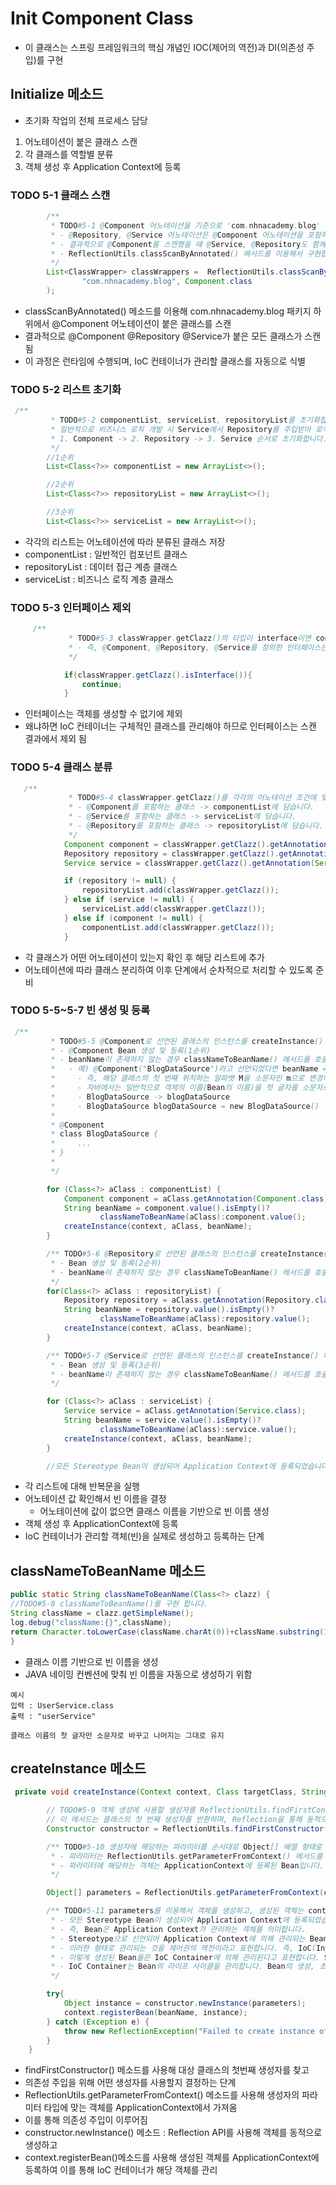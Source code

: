 # Init Component Class

- 이 클래스는 스프링 프레임워크의 핵심 개념인 IOC(제어의 역전)과 DI(의존성 주입)를 구현

## Initialize 메소드
- 초기화 작업의 전체 프로세스 담당
1. 어노테이션이 붙은 클래스 스캔
2. 각 클래스를 역할별 분류
3. 객체 생성 후 Application Context에 등록

### TODO 5-1 클래스 스캔
```java
        /**
         * TODO#5-1 @Component 어노테이션을 기준으로 'com.nhnacademy.blog' 패키지 하위에 있는 클래스를 스캔합니다.
         * - @Repository, @Service 어노테이션은 @Component 어노테이션을 포함하고 있기 때문에,
         * - 결과적으로 @Component를 스캔했을 때 @Service, @Repository도 함께 스캔됩니다.
         * - ReflectionUtils.classScanByAnnotated() 메서드를 이용해서 구현합니다.
         */
        List<ClassWrapper> classWrappers =  ReflectionUtils.classScanByAnnotated(
                "com.nhnacademy.blog", Component.class
        );
```
- classScanByAnnotated() 메소드를 이용해 com.nhnacademy.blog 패키지 하위에서 @Component 어노테이션이 붙은 클래스를 스캔
- 결과적으로 @Component @Repository @Service가 붙은 모든 클래스가 스캔됨
- 이 과정은 런타임에 수행되며, IoC 컨테이너가 관리할 클래스를 자동으로 식별


### TODO 5-2 리스트 초기화 
```java
 /**
         * TODO#5-2 componentList, serviceList, repositoryList를 초기화합니다.
         * 일반적으로 비즈니스 로직 개발 시 Service에서 Repository를 주입받아 로직을 구현하므로
         * 1. Component -> 2. Repository -> 3. Service 순서로 초기화합니다.
         */
        //1순위
        List<Class<?>> componentList = new ArrayList<>();

        //2순위
        List<Class<?>> repositoryList = new ArrayList<>();

        //3순위
        List<Class<?>> serviceList = new ArrayList<>();
```
- 각각의 리스트는 어노테이션에 따라 분류된 클래스 저장
- componentList : 일반적인 컴포넌트 클래스
- repositoryList : 데이터 접근 계층 클래스
- serviceList : 비즈니스 로직 계층 클래스

### TODO 5-3 인터페이스 제외
```java
     /**
             * TODO#5-3 classWrapper.getClazz()의 타입이 interface이면 continue;를 호출합니다.
             * - 즉, @Component, @Repository, @Service를 정의한 인터페이스는 제외하려고 합니다.
             */

            if(classWrapper.getClazz().isInterface()){
                continue;
            }
```
- 인터페이스는 객체를 생성할 수 없기에 제외
- 왜냐하면 IoC 컨테이너는 구체적인 클래스를 관리해야 하므로 인터페이스는 스캔 결과에서 제외 됨

### TODO 5-4 클래스 분류
```java
   /**
             * TODO#5-4 classWrapper.getClazz()를 각각의 어노테이션 조건에 맞게 분리합니다.
             * - @Component를 포함하는 클래스 -> componentList에 담습니다.
             * - @Service를 포함하는 클래스 -> serviceList에 담습니다.
             * - @Repository를 포함하는 클래스 -> repositoryList에 담습니다.
             */
            Component component = classWrapper.getClazz().getAnnotation(Component.class);
            Repository repository = classWrapper.getClazz().getAnnotation(Repository.class);
            Service service = classWrapper.getClazz().getAnnotation(Service.class);

            if (repository != null) {
                repositoryList.add(classWrapper.getClazz());
            } else if (service != null) {
                serviceList.add(classWrapper.getClazz());
            } else if (component != null) {
                componentList.add(classWrapper.getClazz());
            }
```
- 각 클래스가 어떤 어노테이션이 있는지 확인 후 해당 리스트에 추가
- 어노테이션에 따라 클래스 분리하여 이후 단계에서 순차적으로 처리할 수 있도록 준비

### TODO 5-5~5-7 빈 생성 및 등록
```java
 /**
         * TODO#5-5 @Component로 선언된 클래스의 인스턴스를 createInstance() 메서드를 이용해서 생성합니다.
         * - @Component Bean 생성 및 등록(1순위)
         * - beanName이 존재하지 않는 경우 classNameToBeanName() 메서드를 호출해서 이름을 설정합니다.
         *   - 예) @Component("BlogDataSource")라고 선언되었다면 beanName = "blogDataSource"입니다.
         *     - 즉, 해당 클래스의 첫 번째 위치하는 알파벳 M을 소문자인 m으로 변경하여 bean의 이름으로 사용합니다.
         *     - 자바에서는 일반적으로 객체의 이름(Bean의 이름)을 첫 글자를 소문자로 변경하여 짓습니다.
         *     - BlogDataSource -> blogDataSource
         *     - BlogDataSource blogDataSource = new BlogDataSource()
         *
         * @Component
         * class BlogDataSource {
         *     ...
         * }
         *
         */

        for (Class<?> aClass : componentList) {
            Component component = aClass.getAnnotation(Component.class);
            String beanName = component.value().isEmpty()?
                    classNameToBeanName(aClass):component.value();
            createInstance(context, aClass, beanName);
        }

        /** TODO#5-6 @Repository로 선언된 클래스의 인스턴스를 createInstance() 메서드를 이용해서 생성합니다.
         * - Bean 생성 및 등록(2순위)
         * - beanName이 존재하지 않는 경우 classNameToBeanName() 메서드를 호출해서 이름을 설정합니다.
         */
        for(Class<?> aClass : repositoryList) {
            Repository repository = aClass.getAnnotation(Repository.class);
            String beanName = repository.value().isEmpty()?
                    classNameToBeanName(aClass):repository.value();
            createInstance(context, aClass, beanName);
        }

        /** TODO#5-7 @Service로 선언된 클래스의 인스턴스를 createInstance() 메서드를 이용해서 생성합니다.
         * - Bean 생성 및 등록(3순위)
         * - beanName이 존재하지 않는 경우 classNameToBeanName() 메서드를 호출해서 이름을 설정합니다.
         */

        for (Class<?> aClass : serviceList) {
            Service service = aClass.getAnnotation(Service.class);
            String beanName = service.value().isEmpty()?
                    classNameToBeanName(aClass):service.value();
            createInstance(context, aClass, beanName);
        }

        //모든 Stereotype Bean이 생성되어 Application Context에 등록되었습니다.
```
- 각 리스트에 대해 반복문을 실행
- 어노테이션 값 확인해서 빈 이름을 결정
  - 어노테이션에 값이 없으면 클래스 이름을 기반으로 빈 이름 생성
- 객체 생성 후 ApplicationContext에 등록
- IoC 컨테이너가 관리할 객체(빈)을 실제로 생성하고 등록하는 단계

## classNameToBeanName 메소드
```java
public static String classNameToBeanName(Class<?> clazz) {
//TODO#5-8 classNameToBeanName()를 구현 합니다.
String className = clazz.getSimpleName();
log.debug("className:{}",className);
return Character.toLowerCase(className.charAt(0))+className.substring(1);
}
```
- 클래스 이름 기반으로 빈 이름을 생성
- JAVA 네이밍 컨벤션에 맞춰 빈 이름을 자동으로 생성하기 위함 

```
예시
입력 : UserService.class
출력 : "userService"
 
클래스 이름의 첫 글자만 소문자로 바꾸고 나머지는 그대로 유지
```

## createInstance 메소드
```java
 private void createInstance(Context context, Class targetClass, String beanName) {

        // TODO#5-9 객체 생성에 사용할 생성자를 ReflectionUtils.findFirstConstructor() 메서드를 사용하여 구합니다.
        // 이 메서드는 클래스의 첫 번째 생성자를 반환하며, Reflection을 통해 동적으로 객체를 생성하는 데 사용됩니다.
        Constructor constructor = ReflectionUtils.findFirstConstructor(targetClass);

        /** TODO#5-10 생성자에 해당하는 파라미터를 순서대로 Object[] 배열 형태로 반환합니다.
         * - 파라미터는 ReflectionUtils.getParameterFromContext() 메서드를 호출하여 얻을 수 있습니다.
         * - 파라미터에 해당하는 객체는 ApplicationContext에 등록된 Bean입니다.
         */

        Object[] parameters = ReflectionUtils.getParameterFromContext(context, constructor);

        /** TODO#5-11 parameters를 이용해서 객체를 생성하고, 생성된 객체는 context.registerBean() 메서드를 이용해서 Bean(객체)로 등록합니다.
         * - 모든 Stereotype Bean이 생성되어 Application Context에 등록되었습니다.
         * - 즉, Bean은 Application Context가 관리하는 객체를 의미합니다.
         * - Stereotype으로 선언되어 Application Context에 의해 관리되는 Bean(객체)은 여러분이 지금 구현하고 있는 ApplicationContext에게 제어권이 있습니다.
         * - 이러한 형태로 관리되는 것을 제어권의 역전이라고 표현합니다. 즉, IoC(Inversion of Control, 제어의 역전)이라고 합니다.
         * - 이렇게 생성된 Bean들은 IoC Container에 의해 관리된다고 표현합니다. Servlet이 Servlet Container에 의해 라이프 사이클이 관리되는 것과 동일하게 생각할 수 있습니다.
         * - IoC Container는 Bean의 라이프 사이클을 관리합니다. Bean의 생성, 초기화, 사용, 소멸 단계에 이르기까지 모든 과정을 제어합니다.
         */

        try{
            Object instance = constructor.newInstance(parameters);
            context.registerBean(beanName, instance);
        } catch (Exception e) {
            throw new ReflectionException("Failed to create instance of "+targetClass.getName()+e);
        }
    }
```
- findFirstConstructor() 메소드를 사용해 대상 클래스의 첫번째 생성자를 찾고
- 의존성 주입을 위해 어떤 생성자를 사용할지 결정하는 단계
- ReflectionUtils.getParameterFromContext() 메소드를 사용해 생성자의 파라미터 타입에 맞는 객체를 ApplicationContext에서 가져옴
- 이를 통해 의존성 주입이 이루어짐
- constructor.newInstance() 메소드 : Reflection API를 사용해 객체를 동적으로 생성하고
- context.registerBean()메소드를 사용해 생성된 객체를 ApplicationContext에 등록하여 이를 통해 IoC 컨테이너가 해당 객체를 관리